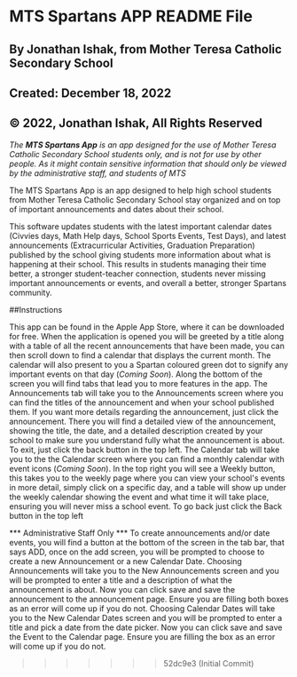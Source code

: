 # **MTS Spartans APP** README File

## By Jonathan Ishak, from Mother Teresa Catholic Secondary School
## Created: December 18, 2022
## ©️ 2022, Jonathan Ishak, All Rights Reserved

*The **MTS Spartans App** is an app designed for the use of Mother Teresa Catholic Secondary School students only, and is not for use by other people. As it might contain sensitive information that should only be viewed by the administrative staff, and students of MTS*

The MTS Spartans App is an app designed to help high school students from Mother Teresa Catholic Secondary School stay organized and on top of important announcements and dates about their school.
 
This software updates students with the latest important calendar dates (Civvies days, Math Help days, School Sports Events, Test Days), and latest announcements (Extracurricular Activities, Graduation Preparation) published by the school giving students more information about what is happening at their school. 
This results in students managing their time better, a stronger student-teacher connection, students never missing important announcements or events, and overall a better, stronger Spartans community.

##Instructions

This app can be found in the Apple App Store, where it can be downloaded for free.
When the application is opened you will be greeted by a title along with a table of all the recent announcements that have been made, you can then scroll down to find a calendar that displays the current month. The calendar will also present to you a Spartan coloured green dot to signify any important events on that day (*Coming Soon*).
Along the bottom of the screen you will find tabs that lead you to more features in the app.
The Announcements tab will take you to the Announcements screen where you can find the titles of the announcement and when your school published them. If you want more details regarding the announcement, just click the announcement. There you will find a detailed view of the announcement, showing the title, the date, and a detailed description created by your school to make sure you understand fully what the announcement is about. To exit, just click the back button in the top left.
The Calendar tab will take you to the the Calendar screen where you can find a monthly calendar with event icons (*Coming Soon*). In the top right you will see a Weekly button, this takes you to the weekly page where you can view your school's events in more detail, simply click on a specific day, and a table will show up under the weekly calendar showing the event and what time it will take place, ensuring you will never miss a school event. To go back just click the Back button in the top left

*** Administrative Staff Only ***
To create announcements and/or date events, you will find a button at the bottom of the screen in the tab bar, that says ADD, once on the add screen, you will be prompted to choose to create a new Announcement or a new Calendar Date. 
Choosing Announcements will take you to the New Announcements screen and you will be prompted to enter a title and a description of what the announcement is about. Now you can click save and save the announcement to the announcement page. Ensure you are filling both boxes as an error will come up if you do not. 
Choosing Calendar Dates will take you to the New Calendar Dates screen and you will be prompted to enter a title and pick a date from the date picker. Now you can click save and save the Event to the Calendar page. Ensure you are filling the box as an error will come up if you do not. 
>>>>>>> 52dc9e3 (Initial Commit)
